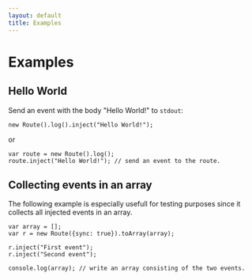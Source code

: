 ```yaml
---
layout: default
title: Examples
---
```


# Examples

## Hello World
Send an event with the body "Hello World!" to `stdout`:

    new Route().log().inject("Hello World!");

or
    
    var route = new Route().log();
    route.inject("Hello World!"); // send an event to the route.

## Collecting events in an array
The following example is especially usefull for testing purposes since it collects all injected events in an array.

    var array = [];
    var r = new Route({sync: true}).toArray(array);
    
    r.inject("First event");
    r.inject("Second event");
    
    console.log(array); // write an array consisting of the two events.



